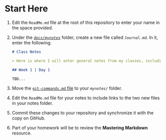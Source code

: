 # Start Here

1. Edit the `ReadMe.md` file at the root of this repository to enter your name in the space provided.
1. Under the [*`docs/mynotes`*](../../docs/mynotes/) folder, create a new file called `Journal.md`. In it, enter the following.

    ```md
    # Class Notes

    > Here is where I will enter general notes from my classes, including check-lists for my **practice homework** as well as **questions** I have for each upcoming class.

    ## Week 1 | Day 1

    TBD...
    ```

1. Move the [`git-commands.md` file](./git-commands.md) to your *`mynotes/`* folder.
1. Edit the `ReadMe.md` file for your notes to include links to the two new files in your notes folder.
1. Commit these changes to your repository and synchronize it with the copy on GitHub.
1. Part of your homework will be to review the **Mastering Markdown** resource.
